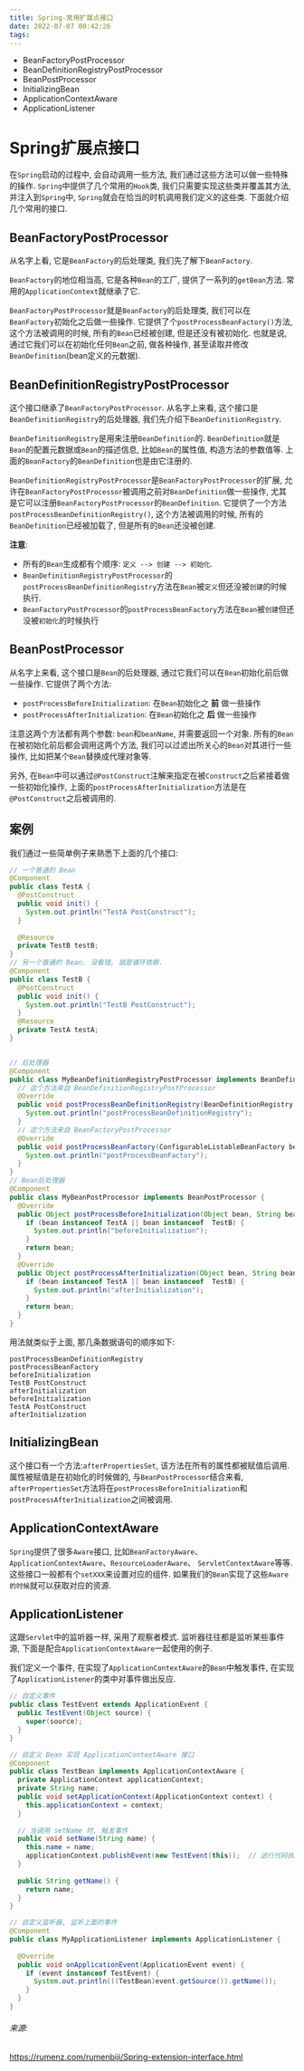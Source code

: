 ```yaml
---
title: Spring-常用扩展点接口
date: 2022-07-07 00:42:26
tags:
---
```


- BeanFactoryPostProcessor 
- BeanDefinitionRegistryPostProcessor 
- BeanPostProcessor 
- InitializingBean 
- ApplicationContextAware 
- ApplicationListener

<!-- more -->

# Spring扩展点接口

在`Spring`启动的过程中, 会自动调用一些方法, 我们通过这些方法可以做一些特殊的操作. `Spring`中提供了几个常用的`Hook`类, 我们只需要实现这些类并覆盖其方法, 并注入到`Spring`中, `Spring`就会在恰当的时机调用我们定义的这些类. 下面就介绍几个常用的接口.

## BeanFactoryPostProcessor

从名字上看, 它是`BeanFactory`的后处理类, 我们先了解下`BeanFactory`.

`BeanFactory`的地位相当高, 它是各种`Bean`的工厂, 提供了一系列的`getBean`方法. 常用的`ApplicationContext`就继承了它.

`BeanFactoryPostProcessor`就是`BeanFactory`的后处理类, 我们可以在`BeanFactory`初始化之后做一些操作. 它提供了个`postProcessBeanFactory()`方法, 这个方法被调用的时候, 所有的`Bean`已经被创建, 但是还没有被初始化. 也就是说, 通过它我们可以在初始化任何`Bean`之前, 做各种操作, 甚至读取并修改`BeanDefinition`(bean定义的元数据).

## BeanDefinitionRegistryPostProcessor

这个接口继承了`BeanFactoryPostProcessor`. 从名字上来看, 这个接口是`BeanDefinitionRegistry`的后处理器, 我们先介绍下`BeanDefinitionRegistry`.

`BeanDefinitionRegistry`是用来注册`BeanDefinition`的. `BeanDefinition`就是`Bean`的配置元数据或`Bean`的描述信息, 比如`Bean`的属性值, 构造方法的参数值等. 上面的`BeanFactory`的`BeanDefinition`也是由它注册的.

`BeanDefinitionRegistryPostProcessor`是`BeanFactoryPostProcessor`的扩展, 允许在`BeanFactoryPostProcessor`被调用之前对`BeanDefinition`做一些操作, 尤其是它可以注册`BeanFactoryPostProcessor`的`BeanDefinition`. 它提供了一个方法`postProcessBeanDefinitionRegistry()`, 这个方法被调用的时候, 所有的`BeanDefinition`已经被加载了, 但是所有的`Bean`还没被创建.

**注意**:

- 所有的`Bean`生成都有个顺序: `定义 --> 创建 --> 初始化`.
- `BeanDefinitionRegistryPostProcessor`的`postProcessBeanDefinitionRegistry`方法在`Bean`被`定义`但还没被`创建`的时候执行.
- `BeanFactoryPostProcessor`的`postProcessBeanFactory`方法在`Bean`被`创建`但还没被`初始化`的时候执行

## BeanPostProcessor

从名字上来看, 这个接口是`Bean`的后处理器, 通过它我们可以在`Bean`初始化前后做一些操作. 它提供了两个方法:

- `postProcessBeforeInitialization`: 在`Bean`初始化之 **前** 做一些操作
- `postProcessAfterInitialization`: 在`Bean`初始化之 **后** 做一些操作

注意这两个方法都有两个参数: `bean`和`beanName`, 并需要返回一个对象. 所有的`Bean`在被初始化前后都会调用这两个方法, 我们可以过滤出所关心的`Bean`对其进行一些操作, 比如把某个`Bean`替换成代理对象等.

另外, 在`Bean`中可以通过`@PostConstruct`注解来指定在被`Construct`之后紧接着做一些初始化操作, 上面的`postProcessAfterInitialization`方法是在`@PostConstruct`之后被调用的.

## 案例

我们通过一些简单例子来熟悉下上面的几个接口:

```java
// 一个普通的 Bean
@Component
public class TestA {
  @PostConstruct
  public void init() {
    System.out.println("TestA PostConstruct");
  }
  
  @Resource
  private TestB testB;
}
// 另一个普通的 Bean. 没看错, 就是循环依赖.
@Component
public class TestB {
  @PostConstruct
  public void init() {
    System.out.println("TestB PostConstruct");
  }
  @Resource
  private TestA testA;
}


// 后处理器
@Component
public class MyBeanDefinitionRegistryPostProcessor implements BeanDefinitionRegistryPostProcessor {
  // 这个方法来自 BeanDefinitionRegistryPostProcessor
  @Override
  public void postProcessBeanDefinitionRegistry(BeanDefinitionRegistry registry) throws BeansException {
    System.out.println("postProcessBeanDefinitionRegistry");
  }
  // 这个方法来自 BeanFactoryPostProcessor
  @Override
  public void postProcessBeanFactory(ConfigurableListableBeanFactory beanFactory) throws BeansException {
    System.out.println("postProcessBeanFactory");
  }
}
// Bean后处理器
@Component
public class MyBeanPostProcessor implements BeanPostProcessor {
  @Override
  public Object postProcessBeforeInitialization(Object bean, String beanName) throws BeansException {
    if (bean instanceof TestA || bean instanceof  TestB) {
      System.out.println("beforeInitialization");
    }
    return bean;
  }
  @Override
  public Object postProcessAfterInitialization(Object bean, String beanName) throws BeansException {
    if (bean instanceof TestA || bean instanceof  TestB) {
      System.out.println("afterInitialization");
    }
    return bean;
  }
}
```

用法就类似于上面, 那几条数据语句的顺序如下:

```apl
postProcessBeanDefinitionRegistry
postProcessBeanFactory
beforeInitialization
TestB PostConstruct
afterInitialization
beforeInitialization
TestA PostConstruct
afterInitialization
```

## InitializingBean

这个接口有一个方法:`afterPropertiesSet`, 该方法在所有的属性都被赋值后调用. 属性被赋值是在初始化的时候做的, 与`BeanPostProcessor`结合来看, `afterPropertiesSet`方法将在`postProcessBeforeInitialization`和`postProcessAfterInitialization`之间被调用.

## ApplicationContextAware

`Spring`提供了很多`Aware`接口, 比如`BeanFactoryAware`、 `ApplicationContextAware`、`ResourceLoaderAware`、 `ServletContextAware`等等. 这些接口一般都有个`setXXX`来设置对应的组件. 如果我们的`Bean`实现了这些`Aware的时候`就可以获取对应的资源.

## ApplicationListener

这跟`Servlet`中的监听器一样, 采用了观察者模式. 监听器往往都是监听某些事件源, 下面是配合`ApplicationContextAware`一起使用的例子.

我们定义一个事件, 在实现了`ApplicationContextAware`的`Bean`中触发事件, 在实现了`ApplicationListener`的类中对事件做出反应.

```java
// 自定义事件
public class TestEvent extends ApplicationEvent {
  public TestEvent(Object source) {
    super(source);
  }
}

// 自定义 Bean 实现 ApplicationContextAware 接口
@Component
public class TestBean implements ApplicationContextAware {
  private ApplicationContext applicationContext;
  private String name;
  public void setApplicationContext(ApplicationContext context) {
    this.applicationContext = context;
  }
  
  // 当调用 setName 时, 触发事件
  public void setName(String name) {
    this.name = name;
    applicationContext.publishEvent(new TestEvent(this));  // 这行代码执行完会立即被监听到
  }
  
  public String getName() {
    return name;
  }
}

// 自定义监听器, 监听上面的事件
@Component
public class MyApplicationListener implements ApplicationListener {
  
  @Override
  public void onApplicationEvent(ApplicationEvent event) {
    if (event instanceof TestEvent) {
      System.out.println(((TestBean)event.getSource()).getName());
    }
  }
}
```



###### 来源:

https://rumenz.com/rumenbiji/Spring-extension-interface.html

